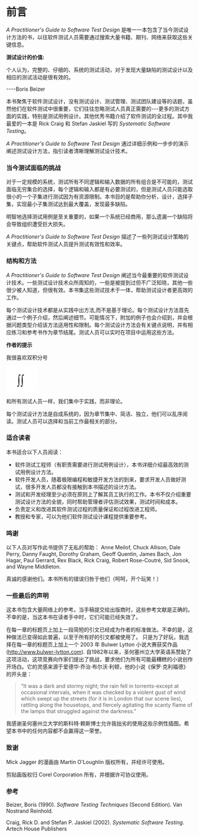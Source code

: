 # 前言
*A Practitioner's Guide to Software Test Design* 是唯一一本包含了当今测试设计方法的书，以往软件测试人员需要通过搜索大量书籍、期刊、网络来获取这些关键信息。

**测试设计的价值:**

个人认为，完整的、仔细的、系统的测试活动，对于发现大量缺陷的测试设计以及相应的测试活动是很有效的。

----Boris Beizer

本书聚焦于软件测试设计，没有测试设计、测试管理、测试团队建设等的话题，虽然他们在软件测试中很重要，它们往往忽略测试人员真正需要的---更多的测试方面的实践，特别是测试用例设计。其他优秀书籍介绍了软件测试的全过程。其中我最爱的一本是 Rick Craig 和 Stefan Jaskiel 写的 *Systematic Software Testing*。

*A Practitioner's Guide to Software Test Design* 通过详细示例和一步步的演示阐述测试设计方法，指引读者清晰理解测试设计技术。

### 当今测试面临的挑战

对于一定规模的系统，测试所有不同逻辑和输入数据的所有组合是不可能的，测试面临无穷集合的选择，每个逻辑和输入都是有必要测试的，但是测试人员只能选取很小的一个子集进行测试因为有资源限制。本书目的是帮助你分析，设计，选择子集，实现最小子集测试达到最大覆盖，发现最多缺陷。

明智地选择测试用例是至关重要的，如果一个系统已经商用，那么遗漏一个缺陷将会导致组织遭受巨大损失。

*A Practitioner's Guide to Software Test Design* 描述了一些列测试设计策略的关键点，帮助软件测试人员提升测试有效性和效率。

### 结构和方法

*A Practitioner's Guide to Software Test Design* 阐述当今最重要的软件测试设计技术。一些测试设计技术众所周知的，一些是被提到过但不广泛知晓，其他一些很少被人知道，但很有效。本书集这些测试技术于一体，帮助测试设计者更高效的工作。

每个测试设计技术都是从实践中出方法,而不是基于理论。每个测试设计方法首先通过一个例子介绍，然后阐述细节。可能情况下，附加的例子也会介绍到，并会根据问题类型介绍该方法适用性和限制。每个测试设计方法会有关键点说明，并有相应练习和参考书作为章节结尾。测试人员可以实时在项目中运用这些方法。

**作者的提示**

我很喜欢双积分号

![](../image/contents/积分.jpg)

和所有测试人员一样，我们集中于实践，而非理论。

每个测试设计方法是自成系统的，因为章节集中、简洁、独立，他们可以乱序阅读。测试人员可以选择和当前工作最相关的部分。

### 适合读者
本书适合以下人员阅读：
- 软件测试工程师（有职责需要进行测试用例设计），本书详细介绍最高效的测试用例设计方法。
- 软件开发人员，随着极限编程和敏捷开发方法的到来，要求开发人员做好测试，很多开发人员都没有接触到本书描述的设计方法。
- 测试和开发经理至少必须在原则上了解其员工执行的工作。本书不仅介绍重要测试设计方法的全貌，同时帮助管理者评估测试效果，测试时间和成本。
- 负责定义和改进其软件测试过程的质量保证和过程改进工程师。
- 教授和专家，可以为他们软件测试设计课程提供重要参考。

### 鸣谢
以下人员对写作此书提供了无私的帮助：
Anne Meilof, 
Chuck Allison,
Dale Perry, 
Danny Faught, 
Dorothy Graham, 
Geoff Quentin, 
James Bach, 
Jon Hagar, 
Paul Gerrard, 
Rex Black, 
Rick Craig, 
Robert Rose-Coutré, 
Sid Snook, and Wayne Middleton. 

真诚的感谢他们。本书所有的错误归咎于他们（呵呵，开个玩笑！）

### 一些最后的声明

这本书包含大量网络上的参考。当手稿提交给出版商时，这些参考文献是正确的。不幸的是，当这本书在读者手中时，它们可能已经失效了。

在每一章的标题页上加上一段简短的引文已经成为作者的标准做法。不幸的是，这种做法已变得如此普遍，以至于所有好的引文都被使用了。 只是为了好玩，我选择在每一章的标题页上加上一个 2003 年 Bulwer Lytton 小说大赛获奖作品 (http://www.bulwer-lytton.com). 自1982年以来，圣何塞州立大学英语系赞助了这项活动，这项竞赛向作家们提出了挑战，要求他们为所有可能最糟糕的小说创作开场白。它的灵感来源于爱德华·乔治·布尔沃·利顿，他的小说《保罗·克利福德》的开头是：

> "It was a dark and stormy night; the rain fell in torrents-except at occasional intervals, when it was checked by a violent gust of wind which swept up the streets (for it is in London that our scene lies), rattling along the housetops, and fiercely agitating the scanty flame of the lamps that struggled against the darkness."

我感谢圣何塞州立大学的斯科特·赖斯博士允许我拙劣的使用这些示例性插图。希望本书中的任何内容都不会赢得这一荣誉。

### 致谢

Mick Jagger 的漫画由 Martin O'Loughlin 版权所有，并经许可使用。

剪贴画版权归 Corel Corporation 所有，并根据许可协议使用。

### 参考
Beizer, Boris (1990). *Software Testing Techniques* (Second Edition). Van Nostrand Reinhold.

Craig, Rick D. and Stefan P. Jaskiel (2002). *Systematic Software Testing*. Artech House Publishers